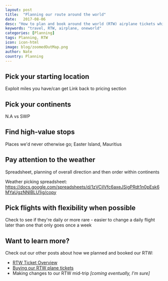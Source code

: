 ```yaml
---
layout: post
title:  "Planning our route around the world"
date:   2017-08-06
desc: "How to plan and book around the world (RTW) airplane tickets while saving thousands of dollars per person"
keywords: "travel, RTW, airplane, oneworld"
categories: [Planning]
tags: Planning, RTW
icon: icon-html
image: blog/zoomedOutMap.png
author: Nate
country: Planning
---
```


## Pick your starting location

Exploit miles you have/can get
Link back to pricing section

## Pick your continents

N.A vs SWP

## Find high-value stops

Places we'd never otherwise go; Easter Island, Mauritius

## Pay attention to the weather

Spreadsheet, planning of overall direction and then order within continents

Weather picking spreadsheet: https://docs.google.com/spreadsheets/d/1zVCiIVfc6axeJSigPRdt1n0pEsk6MYaUgzNNIBLU1ig/copy

## Pick flights with flexibility when possible

Check to see if they're daily or more rare - easier to change a daily flight later than one that only goes once a week

## Want to learn more? 

Check out our other posts about how we planned and booked our RTW: 

- [RTW Ticket Overview]()
- [Buying our RTW plane tickets]()
- Making changes to our RTW mid-trip _[coming eventually, I'm sure]_
